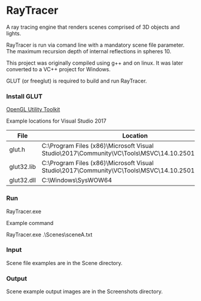 # RayTracer

A ray tracing engine that renders scenes comprised of 3D objects and lights.

RayTracer is run via comand line with a mandatory scene file parameter. The maximum recursion depth of internal reflections in spheres 10.

This project was originally compiled using g++ and on linux. It was later converted to a VC++ project for Windows.

GLUT (or freeglut) is required to build and run RayTracer.

### Install GLUT

[OpenGL Utility Toolkit](https://www.opengl.org/resources/libraries/glut/)

Example locations for Visual Studio 2017

File | Location
--- | ---
glut.h | C:\Program Files (x86)\Microsoft Visual Studio\2017\Community\VC\Tools\MSVC\14.10.25017\include\gl
glut32.lib | C:\Program Files (x86)\Microsoft Visual Studio\2017\Community\VC\Tools\MSVC\14.10.25017\lib\x64
glut32.dll | C:\Windows\SysWOW64

### Run

RayTracer.exe <scene file>

Example command

RayTracer.exe .\Scenes\sceneA.txt

### Input

Scene file examples are in the Scene directory.

### Output

Scene example output images are in the Screenshots directory.
